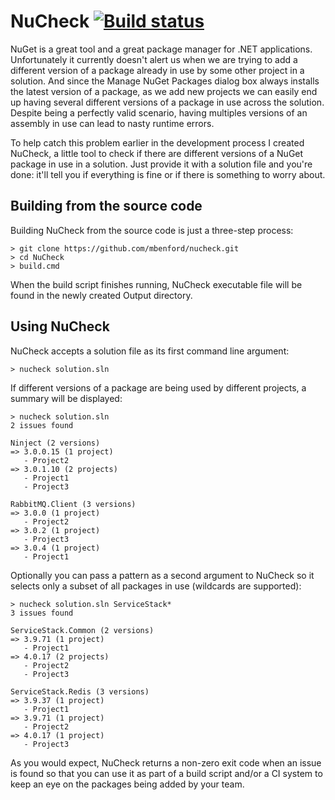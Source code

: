 # NuCheck [![Build status](https://ci.appveyor.com/api/projects/status/h8dq23fjvtevlc18)](https://ci.appveyor.com/project/mbenford/nucheck)

NuGet is a great tool and a great package manager for .NET applications. Unfortunately it currently doesn't alert us when we are trying to add a different version of a package already in use by some other project in a solution. And since the Manage NuGet Packages dialog box always installs the latest version of a package, as we add new projects we can easily end up having several different versions of a package in use across the solution. Despite being a perfectly valid scenario, having multiples versions of an assembly in use can lead to nasty runtime errors.

To help catch this problem earlier in the development process I created NuCheck, a little tool to check if there are different versions of a NuGet package in use in a solution. Just provide it with a solution file and you're done: it'll tell you if everything is fine or if there is something to worry about.

## Building from the source code

Building NuCheck from the source code is just a three-step process:

	> git clone https://github.com/mbenford/nucheck.git
	> cd NuCheck
	> build.cmd

When the build script finishes running, NuCheck executable file will be found in the newly created Output directory.

## Using NuCheck

NuCheck accepts a solution file as its first command line argument:

	> nucheck solution.sln

If different versions of a package are being used by different projects, a summary will be displayed:

	> nucheck solution.sln	
	2 issues found
	
	Ninject (2 versions)
	=> 3.0.0.15 (1 project)
	   - Project2
	=> 3.0.1.10 (2 projects)
	   - Project1
	   - Project3
	
	RabbitMQ.Client (3 versions)
	=> 3.0.0 (1 project)
	   - Project2
	=> 3.0.2 (1 project)
	   - Project3
	=> 3.0.4 (1 project)
	   - Project1

Optionally you can pass a pattern as a second argument to NuCheck so it selects only a subset of all packages in use (wildcards are supported):

    > nucheck solution.sln ServiceStack*
    3 issues found

    ServiceStack.Common (2 versions)
	=> 3.9.71 (1 project)
	   - Project1
	=> 4.0.17 (2 projects)
	   - Project2
	   - Project3
	
	ServiceStack.Redis (3 versions)
	=> 3.9.37 (1 project)
	   - Project1
	=> 3.9.71 (1 project)
	   - Project2
	=> 4.0.17 (1 project)
	   - Project3

As you would expect, NuCheck returns a non-zero exit code when an issue is found so that you can use it as part of a build script and/or a CI system to keep an eye on the packages being added by your team.